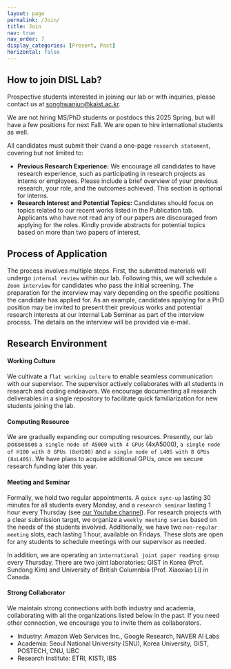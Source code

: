 ```yaml
---
layout: page
permalink: /Join/
title: Join
nav: true
nav_order: 7
display_categories: [Present, Past]
horizontal: false
---
```

## How to join DISL Lab?

Prospective students interested in joining our lab or with inquiries, please contact us at <u>songhwanjun@kaist.ac.kr</u>. 

We are not hiring MS/PhD students or postdocs this 2025 Spring, but will have a few positions for next Fall. We are open to hire international students as well.

All candidates must submit their `CV`and a one-page `research statement`, covering but not limited to:
* **Previous Research Experience:** We encourage all candidates to have research experience, such as participating in research projects as interns or employees. Please include a brief overview of your previous research, your role, and the outcomes achieved. This section is optional for interns.
* **Research Interest and Potential Topics:** Candidates should focus on topics related to our recent works listed in the Publication tab. Applicants who have not read any of our papers are discouraged from applying for the roles. Kindly provide abstracts for potential topics based on more than two papers of interest. 

## Process of Application

The process involves multiple steps. First, the submitted materials will undergo `internal review` within our lab. Following this, we will schedule `a Zoom interview` for candidates who pass the initial screening. The preparation for the interview may vary depending on the specific positions the candidate has applied for. As an example, candidates applying for a PhD position may be invited to present their previous works and potential research interests at our internal Lab Seminar as part of the interview process. The details on the interview will be provided via e-mail.

## Research Environment
#### Working Culture
We cultivate a `flat working culture` to enable seamless communication with our supervisor. The supervisor actively collaborates with all students in research and coding endeavors. We encourage documenting all research deliverables in a single repository to facilitate quick familiarization for new students joining the lab.

#### Computing Resource
We are gradually expanding our computing resources. Presently, our lab possesses `a single node of A5000 with 4 GPUs` (4xA5000), `a single node of H100 with 8 GPUs (8xH100)` and `a single node of L40S with 8 GPUs (8xL40S)`. We have plans to acquire additional GPUs, once we secure research funding later this year.

#### Meeting and Seminar
Formally, we hold two regular appointments. A `quick sync-up` lasting 30 minutes for all students every Monday, and a `research seminar` lasting 1 hour every Thursday (see [our Youtube channel](https://www.youtube.com/channel/UCrEpnN7_2BmrHsPWns_Vx3Q)). For research projects with a clear submission target, we organize a `weekly meeting series` based on the needs of the students involved. Additionally, we have two `non-regular meeting` slots, each lasting 1 hour, available on Fridays. These slots are open for any students to schedule meetings with our supervisor as needed.

In addition, we are operating an `international joint paper reading group` every Thursday. There are two joint laboratories: GIST in Korea (Prof. Sundong Kim) and University of British Columnbia (Prof. Xiaoxiao Li) in Canada.

#### Strong Collaborator
We maintain strong connections with both industry and academia, collaborating with all the organizations listed below in the past. If you need other connection, we encourage you to invite them as collaborators.
* Industry: Amazon Web Services Inc., Google Research, NAVER AI Labs
* Academia: Seoul National University (SNU), Korea University, GIST, POSTECH, CNU, UBC 
* Research Institute: ETRI, KISTI, IBS
